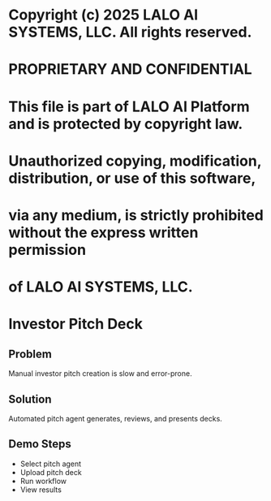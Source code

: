 # Copyright (c) 2025 LALO AI SYSTEMS, LLC. All rights reserved.
#
# PROPRIETARY AND CONFIDENTIAL
#
# This file is part of LALO AI Platform and is protected by copyright law.
# Unauthorized copying, modification, distribution, or use of this software,
# via any medium, is strictly prohibited without the express written permission
# of LALO AI SYSTEMS, LLC.
#

# Investor Pitch Deck

## Problem
Manual investor pitch creation is slow and error-prone.

## Solution
Automated pitch agent generates, reviews, and presents decks.

## Demo Steps
- Select pitch agent
- Upload pitch deck
- Run workflow
- View results
